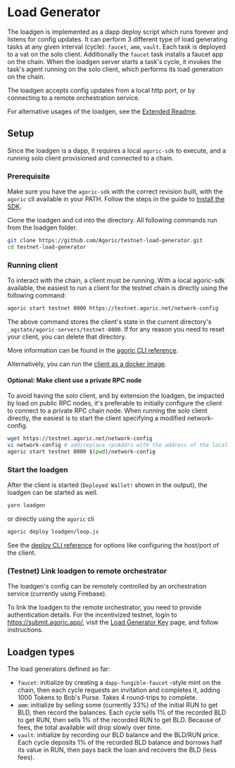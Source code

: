 # Load Generator

The loadgen is implemented as a dapp deploy script which runs forever and listens for config updates. It can perform 3 different type of load generating tasks at any given interval (cycle): `faucet`, `amm`, `vault`. Each task is deployed to a vat on the solo client. Additionally the `faucet` task installs a faucet app on the chain. When the loadgen server starts a task's cycle, it invokes the task's agent running on the solo client, which performs its load generation on the chain.

The loadgen accepts config updates from a local http port, or by connecting to a remote orchestration service.

For alternative usages of the loadgen, see the [Extended Readme](./README-extended.md).

## Setup

Since the loadgen is a dapp, it requires a local `agoric-sdk` to execute, and a running solo client provisioned and connected to a chain.

### Prerequisite

Make sure you have the `agoric-sdk` with the correct revision built, with the `agoric` cli available in your PATH. Follow the steps in the guide to [Install the SDK](https://github.com/Agoric/agoric-sdk/wiki/Validator-Guide-for-Incentivized-Testnet#install-agoric-sdk).

Clone the loadgen and cd into the directory. All following commands run from the loadgen folder.

```sh
git clone https://github.com/Agoric/testnet-load-generator.git
cd testnet-load-generator
```

### Running client

To interact with the chain, a client must be running. With a local agoric-sdk available, the easiest to run a client for the testnet chain is directly using the following command:

```sh
agoric start testnet 8000 https://testnet.agoric.net/network-config
```

The above command stores the client's state in the current directory's `_agstate/agoric-servers/testnet-8000`. If for any reason you need to reset your client, you can delete that directory.

More information can be found in the [agoric CLI reference](https://agoric.com/documentation/guides/agoric-cli/commands.html#agoric-start).

Alternatively, you can run the [client as a docker image](https://github.com/Agoric/agoric-sdk/wiki/Setting-up-an-Agoric-Dapp-Client-with-docker-compose).

#### Optional: Make client use a private RPC node

To avoid having the solo client, and by extension the loadgen, be impacted by load on public RPC nodes, it's preferable to initially configure the client to connect to a private RPC chain node. When running the solo client directly, the easiest is to start the client specifying a modified network-config.

```sh
wget https://testnet.agoric.net/network-config
vi network-config # add/replace rpcAddrs with the address of the local chain node
agoric start testnet 8000 $(pwd)/network-config
```

### Start the loadgen

After the client is started (`Deployed Wallet!` shown in the output), the loadgen can be started as well.

```sh
yarn loadgen
```

or directly using the `agoric` cli

```sh
agoric deploy loadgen/loop.js
```

See the [deploy CLI reference](https://agoric.com/documentation/guides/agoric-cli/commands.html#agoric-deploy) for options like configuring the host/port of the client.

### (Testnet) Link loadgen to remote orchestrator

The loadgen's config can be remotely controlled by an orchestration service (currently using Firebase).

To link the loadgen to the remote orchestrator, you need to provide authentication details. For the incentivized testnet, login to https://submit.agoric.app/, visit the [Load Generator Key](https://submit.agoric.app/participant/loadGenKey) page, and follow instructions.

## Loadgen types

The load generators defined so far:

- `faucet`: initialize by creating a `dapp-fungible-faucet` -style mint on the chain, then each cycle requests an invitation and completes it, adding 1000 Tokens to Bob's Purse. Takes 4 round-trips to complete.
- `amm`: initialize by selling some (currently 33%) of the initial RUN to get BLD, then record the balances. Each cycle sells 1% of the recorded BLD to get RUN, then sells 1% of the recorded RUN to get BLD. Because of fees, the total available will drop slowly over time.
- `vault`: initialize by recording our BLD balance and the BLD/RUN price. Each cycle deposits 1% of the recorded BLD balance and borrows half its value in RUN, then pays back the loan and recovers the BLD (less fees).
